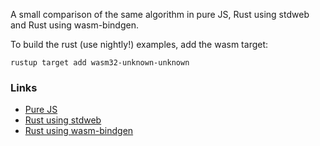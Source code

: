 A small comparison of the same algorithm in pure JS, Rust using stdweb and Rust using wasm-bindgen.

To build the rust (use nightly!) examples, add the wasm target:
```
rustup target add wasm32-unknown-unknown
```

### Links
- [Pure JS](http://sonovice.github.io/driftmeter/js)
- [Rust using stdweb](https://sonovice.github.io/driftmeter/rust-stdweb/demo)
- [Rust using wasm-bindgen](https://sonovice.github.io/driftmeter/rust-wasm-bindgen/dist)
